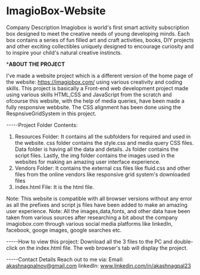 # ImagioBox-Website
Company Description
Imagiobox is world's first smart activity subscription box designed to meet the creative needs of young developing minds.
Each box contains a series of fun filled art and craft activities, books, DIY projects and other exciting collectibles uniquely designed to encourage curiosity and to inspire your child's natural creative instincts.

*********ABOUT THE PROJECT********

 I've made a website project which is a different version of the home page of the website: https://imagiobox.com/ using various creativity and coding skills.
 This project is basically a Front-end web development project made using various skills HTML,CSS and JavaScript from the scratch and ofcourse this website, with the help of media queries, have been made a fully responsive webbsite.
 The CSS alignment has been done using the RespnsiveGridSystem in this project.
 
 -----Project Folder Contents:
 1) Resources Folder: It contains all the subfolders for required and used in the website. css folder contains the style.css and media query CSS files. Data folder is having all the data and details. Js folder contains the script files. Lastly, the img folder contains the images used in the websites for making an amazing user interface experience.
 2) Vendors Folder: It contains the external css files like fluid.css and other files from the online vendors like responsive grid system's downloaded files
 3) index.html File: It is the html file.
 
 Note: This website is compatible with all browser versions without any error as all the prefixes and script js files have been added to make an amazing user experience.
 Note: All the images,data,fonts, and other data have been taken from various sources after researching a bit about the company imagiobox.com through various social media platforms like linkedIn, facebook, googe images, google searches etc.
 
-----How to view this project:
Download all the 3 files to the PC and double-click on the index.html file. The web browser's tab will display the project.


-----Contact Details
Reach out to me via:
Email: akashnagpalnov@gmail.com
linkedIn: www.linkedin.com/in/akashnagpal23
